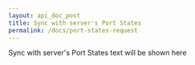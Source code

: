 ```yaml
---
layout: api_doc_post
title: Sync with server's Port States
permalink: /docs/port-states-request
---
```


Sync with server's Port States text will be shown here
